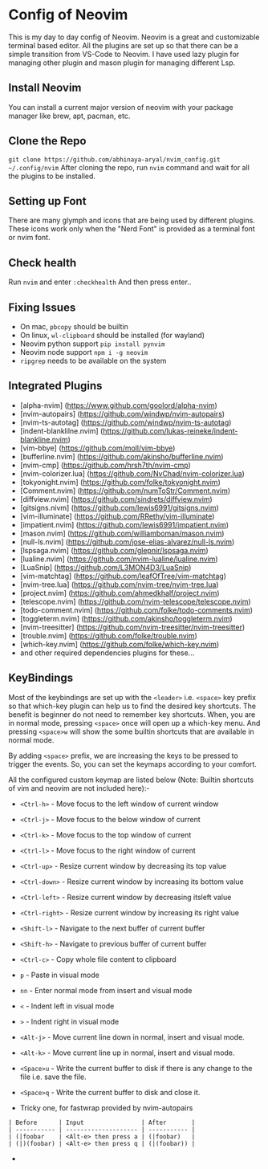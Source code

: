 # Config of Neovim
This is my day to day config of Neovim. Neovim is a great and customizable terminal based editor. All the plugins are set up so that there can be a simple transition from VS-Code to Neovim. I have used lazy plugin for managing other plugin and mason plugin for managing different Lsp.

## Install Neovim
You can install a current major version of neovim with your package manager like brew, apt, pacman, etc.

## Clone the Repo
`git clone https://github.com/abhinaya-aryal/nvim_config.git ~/.config/nvim`
After cloning the repo, run `nvim` command and wait for all the plugins to be installed.

## Setting up Font
There are many glymph and icons that are being used by different plugins. These icons work only when the "Nerd Font" is provided as a terminal font or nvim font.

## Check health
Run `nvim` and enter
`:checkhealth`
And then press enter..

## Fixing Issues
- On mac, `pbcopy` should be builtin
- On linux, `wl-clipboard` should be installed (for wayland)
- Neovim python support `pip install pynvim`
- Neovim node support `npm i -g neovim` 
- `ripgrep` needs to be available on the system

## Integrated Plugins
- [alpha-nvim] (https://www.github.com/goolord/alpha-nvim)
- [nvim-autopairs] (https://github.com/windwp/nvim-autopairs)
- [nvim-ts-autotag] (https://github.com/windwp/nvim-ts-autotag)
- [indent-blanklilne.nvim] (https://github.com/lukas-reineke/indent-blankline.nvim)
- [vim-bbye] (https://github.com/moll/vim-bbye)
- [bufferline.nvim] (https://github.com/akinsho/bufferline.nvim)
- [nvim-cmp] (https://github.com/hrsh7th/nvim-cmp)
- [nvim-colorizer.lua] (https://github.com/NvChad/nvim-colorizer.lua)
- [tokyonight.nvim] (https://github.com/folke/tokyonight.nvim)
- [Comment.nvim] (https://github.com/numToStr/Comment.nvim)
- [diffview.nvim] (https://github.com/sindrets/diffview.nvim)
- [gitsigns.nivm] (https://github.com/lewis6991/gitsigns.nvim)
- [vim-illuminate] (https://github.com/RRethy/vim-illuminate)
- [impatient.nvim] (https://github.com/lewis6991/impatient.nvim)
- [mason.nvim] (https://github.com/williamboman/mason.nvim)
- [null-ls.nvim] (https://github.com/jose-elias-alvarez/null-ls.nvim)
- [lspsaga.nvim] (https://github.com/glepnir/lspsaga.nvim)
- [lualine.nvim] (https://github.com/nvim-lualine/lualine.nvim)
- [LuaSnip] (https://github.com/L3MON4D3/LuaSnip)
- [vim-matchtag] (https://github.com/leafOfTree/vim-matchtag)
- [nvim-tree.lua] (https://github.com/nvim-tree/nvim-tree.lua)
- [project.nvim] (https://github.com/ahmedkhalf/project.nvim)
- [telescope.nvim] (https://github.com/nvim-telescope/telescope.nvim)
- [todo-comment.nvim] (https://github.com/folke/todo-comments.nvim)
- [toggleterm.nvim] (https://github.com/akinsho/toggleterm.nvim)
- [nvim-treesitter] (https://github.com/nvim-treesitter/nvim-treesitter)
- [trouble.nvim] (https://github.com/folke/trouble.nvim)
- [which-key.nvim] (https://github.com/folke/which-key.nvim)
- and other required dependencies plugins for these...

## KeyBindings
Most of the keybindings are set up with the `<leader>` i.e. `<space>` key prefix so that which-key plugin can help us to find the desired key shortcuts. The benefit is beginner do not need to remember key shortcuts. When, you are in normal mode, pressing `<space>` once will open up a which-key menu. And pressing `<space>w` will show the some builtin shortcuts that are available in normal mode.

By adding `<space>` prefix, we are increasing the keys to be pressed to trigger the events. So, you can set the keymaps according to your comfort. 

All the configured custom keymap are listed below (Note: Builtin shortcuts of vim and neovim are not included here):-

- `<Ctrl-h>` - Move focus to the left window of current window 
- `<Ctrl-j>` - Move focus to the below window of current
- `<Ctrl-k>` - Move focus to the top window of current
- `<Ctrl-l>` - Move focus to the right window of current

- `<Ctrl-up>` - Resize current window by decreasing its top value 
- `<Ctrl-down>` - Resize current window by increasing its bottom value
- `<Ctrl-left>` - Resize current window by decreasing itsleft value
- `<Ctrl-right>` - Resize current window by increasing its right value

- `<Shift-l>` - Navigate to the next buffer of current buffer 
- `<Shift-h>` - Navigate to previous buffer of current buffer

- `<Ctrl-c>` - Copy whole file content to clipboard
- `p` - Paste in visual mode

- `nn` - Enter normal mode from insert and visual mode 

- `<` - Indent left in visual mode
- `>` - Indent right in visual mode

- `<Alt-j>` - Move current line down in normal, insert and visual mode.
- `<Alt-k>` - Move current line up in normal, insert and visual mode.

- `<Space>u` - Write the current buffer to disk if there is any change to the file i.e. save the file.
- `<Space>q` - Write the current buffer to disk and close it.

- Tricky one, for fastwrap provided by nvim-autopairs
```
| Before      | Input                | After       |
| ----------- | -------------------- | ----------- |
| (|foobar    | <Alt-e> then press a | (|foobar)   |
| (|)(foobar) | <Alt-e> then press q | (|(foobar)) |
```
- 

